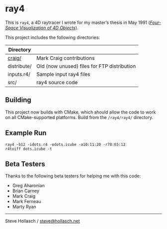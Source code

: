 ray4
====================================================================================================

This is `ray4`, a 4D raytracer I wrote for my master’s thesis in May 1991
([_Four-Space Visualization of 4D Objects_][thesis]).

This project includes the following directories:

  | Directory   |                                             |
  |-------------|---------------------------------------------|
  | [craig/][]  | Mark Craig contributions                    |
  | distribute/ | Old (now unused) files for FTP distribution |
  | inputs.r4/  | Sample input ray4 files                     |
  | src/        | ray4 source code                            |


Building
---------
This project now builds with CMake, which should allow the code to work on all CMake-supported
platforms. Build from the `/ray4/ray4/` directory.


Example Run
-----------

    ray4 -b12 -idots.r4 -odots.icube -a10:11:20 -r78:65:12
    r4toiff dots.icube -t


Beta Testers
------------
Thanks to the following beta testers for helping me with this code:

  - Greg Aharonian
  - Brian Carney
  - Mark Craig
  - Mark Ferneau
  - Marty Ryan

----
Steve Hollasch / steve@hollasch.net



[thesis]: https://hollasch.github.io/ray4/Four-Space_Visualization_of_4D_Objects.html
[craig/]: craig/README.md
